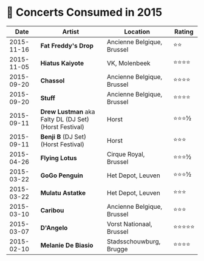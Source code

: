 # 🎤 Concerts Consumed in 2015

| Date | Artist | Location | Rating |
| --- | --- | --- | --- |
| 2015-11-16 | **Fat Freddy's Drop** | Ancienne Belgique, Brussel | ⭐️⭐️ |
| 2015-11-05 | **Hiatus Kaiyote** | VK, Molenbeek | ⭐️⭐️⭐⭐ |
| 2015-09-20 | **Chassol** | Ancienne Belgique, Brussel | ⭐️⭐️⭐⭐ |
| 2015-09-20 | **Stuff** | Ancienne Belgique, Brussel | ⭐️⭐️⭐⭐ |
| 2015-09-11 | **Drew Lustman** aka Falty DL (DJ Set) (Horst Festival) | Horst | ⭐️⭐️⭐½ |
| 2015-09-11 | **Benji B** (DJ Set) (Horst Festival) | Horst | ⭐️⭐️⭐ |
| 2015-04-26 | **Flying Lotus** | Cirque Royal, Brussel | ⭐️⭐️⭐½ |
| 2015-03-22 | **GoGo Penguin** | Het Depot, Leuven | ⭐️⭐️⭐½ |
| 2015-03-22 | **Mulatu Astatke** | Het Depot, Leuven | ⭐️⭐️⭐ |
| 2015-03-10 | **Caribou** | Ancienne Belgique, Brussel | ⭐️⭐️⭐ |
| 2015-03-07 | **D'Angelo** | Vorst Nationaal, Brussel | ⭐️⭐️⭐⭐⭐ |
| 2015-02-10 | **Melanie De Biasio** | Stadsschouwburg, Brugge | ⭐️⭐️⭐⭐ |
